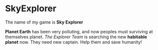 # SkyExplorer
The name of my game is **Sky Explorer**

**Planet Earth** has been very polluting, and now peoples must surviving at themselves planet. _The Explorer Team_ is searching the new **habitable planet** now. They need new captain. Help them and save humanity!
